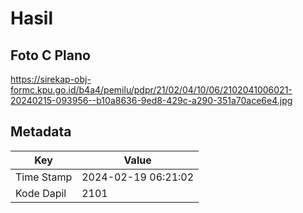 # Hasil

## Foto C Plano

https://sirekap-obj-formc.kpu.go.id/b4a4/pemilu/pdpr/21/02/04/10/06/2102041006021-20240215-093956--b10a8636-9ed8-429c-a290-351a70ace6e4.jpg


## Metadata

| Key        | Value               |
| ---------- | ------------------- |
| Time Stamp | 2024-02-19 06:21:02 |
| Kode Dapil | 2101                |



